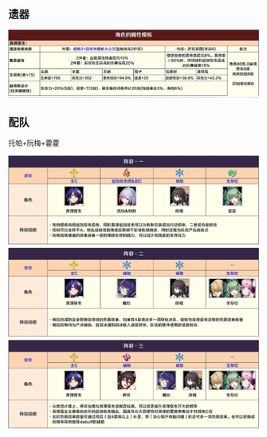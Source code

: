 ## 遗器

<img src="./src/image-20240224162904013.png" alt="image-20240224162904013" style="zoom:50%;" />

## 配队

托帕+阮梅+藿藿

<img src="./src/image-20240224163257808.png" alt="image-20240224163257808" style="zoom:50%;" />

<img src="./src/image-20240224163346850.png" alt="image-20240224163346850" style="zoom:50%;" />

<img src="./src/image-20240224163432500.png" alt="image-20240224163432500" style="zoom:50%;" />
